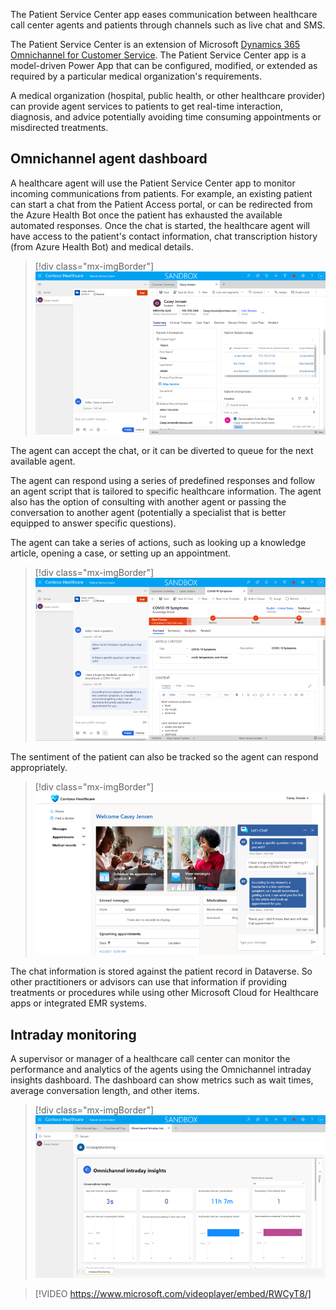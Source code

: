 The Patient Service Center app eases communication between healthcare call center agents and patients through channels such as live chat and SMS.

The Patient Service Center is an extension of Microsoft [Dynamics 365 Omnichannel for Customer Service](https://docs.microsoft.com/learn/modules/getting-started-omnichannel/). The Patient Service Center app is a model-driven Power App that can be configured, modified, or extended as required by a particular medical organization's requirements.

A medical organization (hospital, public health, or other healthcare provider) can provide agent services to patients to get real-time interaction, diagnosis, and advice potentially avoiding time consuming appointments or misdirected treatments.

## Omnichannel agent dashboard

A healthcare agent will use the Patient Service Center app to monitor incoming communications from patients. For example, an existing patient can start a chat from the Patient Access portal, or can be redirected from the Azure Health Bot once the patient has exhausted the available automated responses. Once the chat is started, the healthcare agent will have access to the patient's contact information, chat transcription history (from Azure Health Bot) and medical details.

> [!div class="mx-imgBorder"]
> [![Patient Service Center Omnichannel agent dashboard showing chat conversation and patient record.](../media/5-1-agent.png)](../media/5-1-agent.png#lightbox)

The agent can accept the chat, or it can be diverted to queue for the next available agent.

The agent can respond using a series of predefined responses and follow an agent script that is tailored to specific healthcare information. The agent also has the option of consulting with another agent or passing the conversation to another agent (potentially a specialist that is better equipped to answer specific questions).

The agent can take a series of actions, such as looking up a knowledge article, opening a case, or setting up an appointment.

> [!div class="mx-imgBorder"]
> [![Omnichannel dashboard showing ongoing chat and agent accessing a knowledge article that could be pertinent to the chat.](../media/5-2-chat.png)](../media/5-2-chat.png#lightbox)

The sentiment of the patient can also be tracked so the agent can respond appropriately.

> [!div class="mx-imgBorder"]
> [![A screenshot showing the Patient Access portal with the patient side of the conversation using the chat functionality.](../media/5-3-patient.png)](../media/5-3-patient.png#lightbox)

The chat information is stored against the patient record in Dataverse. So other practitioners or advisors can use that information if providing treatments or procedures while using other Microsoft Cloud for Healthcare apps or integrated EMR systems.

## Intraday monitoring

A supervisor or manager of a healthcare call center can monitor the performance and analytics of the agents using the Omnichannel intraday insights dashboard. The dashboard can show metrics such as wait times, average conversation length, and other items.

> [!div class="mx-imgBorder"]
> [![Screenshot of Omnichannel intraday insights dashboard.](../media/5-4-insights.png)](../media/5-4-insights.png#lightbox)

> [!VIDEO https://www.microsoft.com/videoplayer/embed/RWCyT8/]
